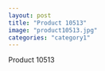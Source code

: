 ```yaml
---
layout: post
title: "Product 10513"
image: "product10513.jpg"
categories: "category1"
---
```

Product 10513
